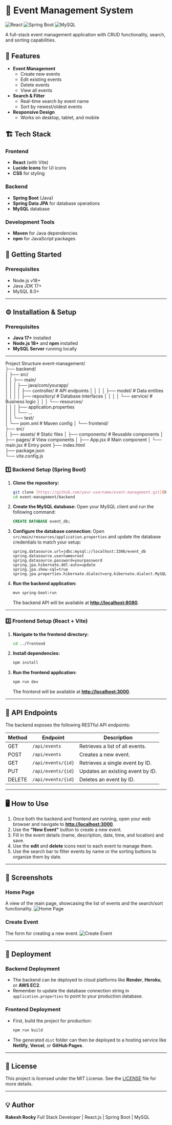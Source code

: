# 📅 Event Management System

![React](https://img.shields.io/badge/React-20232A?style=for-the-badge&logo=react&logoColor=61DAFB)
![Spring Boot](https://img.shields.io/badge/Spring_Boot-6DB33F?style=for-the-badge&logo=spring&logoColor=white)
![MySQL](https://img.shields.io/badge/MySQL-005C84?style=for-the-badge&logo=mysql&logoColor=white)

A full-stack event management application with CRUD functionality, search, and sorting capabilities.

## 🌟 Features
- **Event Management**
  - Create new events
  - Edit existing events
  - Delete events
  - View all events
- **Search & Filter**
  - Real-time search by event name
  - Sort by newest/oldest events
- **Responsive Design**
  - Works on desktop, tablet, and mobile

## 🏗️ Tech Stack
### Frontend
- **React** (with Vite)
- **Lucide Icons** for UI icons
- **CSS** for styling

### Backend
- **Spring Boot** (Java)
- **Spring Data JPA** for database operations
- **MySQL** database

### Development Tools
- **Maven** for Java dependencies
- **npm** for JavaScript packages

## 🚀 Getting Started

### Prerequisites
- Node.js v18+
- Java JDK 17+
- MySQL 8.0+
---

## ⚙️ Installation & Setup

### Prerequisites
- **Java 17+** installed
- **Node.js 18+** and **npm** installed
- **MySQL Server** running locally

---
Project Structure
event-management/  
├── backend/  
│   ├── src/  
│   │   ├── main/  
│   │   │   ├── java/com/yourapp/  
│   │   │   │   ├── controller/     # API endpoints
│   │   │   │   ├── model/          # Data entities
│   │   │   │   ├── repository/     # Database interfaces
│   │   │   │   └── service/        # Business logic
│   │   │   └── resources/  
│   │   │       ├── application.properties    
│   │   │       └── ...  
│   │   └── test/  
│   └── pom.xml                     # Maven config
│
└── frontend/  
    ├── src/  
    │   ├── assets/                # Static files
    │   ├── components/             # Reusable components
    │   ├── pages/                  # View components
    │   ├── App.jsx                 # Main component
    │   └── main.jsx                # Entry point
    ├── index.html  
    ├── package.json  
    └── vite.config.js  



### 1️⃣ Backend Setup (Spring Boot)

1.  **Clone the repository:**
    ```bash
    git clone [https://github.com/your-username/event-management.git](https://github.com/your-username/event-management.git)
    cd event-management/backend
    ```

2.  **Create the MySQL database:**
    Open your MySQL client and run the following command:
    ```sql
    CREATE DATABASE event_db;
    ```

3.  **Configure the database connection:**
    Open `src/main/resources/application.properties` and update the database credentials to match your setup:
    ```properties
    spring.datasource.url=jdbc:mysql://localhost:3306/event_db
    spring.datasource.username=root
    spring.datasource.password=yourpassword
    spring.jpa.hibernate.ddl-auto=update
    spring.jpa.show-sql=true
    spring.jpa.properties.hibernate.dialect=org.hibernate.dialect.MySQL8Dialect
    ```

4.  **Run the backend application:**
    ```bash
    mvn spring-boot:run
    ```
    The backend API will be available at **[http://localhost:8080](http://localhost:8080)**.

---

### 2️⃣ Frontend Setup (React + Vite)

1.  **Navigate to the frontend directory:**
    ```bash
    cd ../frontend
    ```

2.  **Install dependencies:**
    ```bash
    npm install
    ```

3.  **Run the frontend application:**
    ```bash
    npm run dev
    ```
    The frontend will be available at **[http://localhost:3000](http://localhost:3000)**.

---

## 🔗 API Endpoints

The backend exposes the following RESTful API endpoints:

| Method | Endpoint           | Description                      |
| ------ | ------------------ | -------------------------------- |
| GET    | `/api/events`      | Retrieves a list of all events.  |
| POST   | `/api/events`      | Creates a new event.             |
| GET    | `/api/events/{id}` | Retrieves a single event by ID.  |
| PUT    | `/api/events/{id}` | Updates an existing event by ID. |
| DELETE | `/api/events/{id}` | Deletes an event by ID.          |

---

## 🖥 How to Use

1.  Once both the backend and frontend are running, open your web browser and navigate to **[http://localhost:3000](http://localhost:3000)**.
2.  Use the **"New Event"** button to create a new event.
3.  Fill in the event details (name, description, date, time, and location) and save.
4.  Use the **edit** and **delete** icons next to each event to manage them.
5.  Use the search bar to filter events by name or the sorting buttons to organize them by date.

---

## 📸 Screenshots

### Home Page
A view of the main page, showcasing the list of events and the search/sort functionality.
![Home Page](screenshots/homepage.png)

### Create Event
The form for creating a new event.
![Create Event](screenshots/create-event.png)

---

## 🚀 Deployment

### Backend Deployment
-   The backend can be deployed to cloud platforms like **Render**, **Heroku**, or **AWS EC2**.
-   Remember to update the database connection string in `application.properties` to point to your production database.

### Frontend Deployment
-   First, build the project for production:
    ```bash
    npm run build
    ```
-   The generated `dist` folder can then be deployed to a hosting service like **Netlify**, **Vercel**, or **GitHub Pages**.

---

## 📝 License

This project is licensed under the MIT License. See the [LICENSE](LICENSE) file for more details.

---

## 💡 Author

**Rakesh Rocky** Full Stack Developer | React.js | Spring Boot | MySQL
